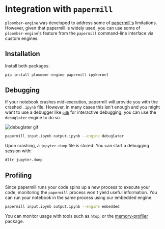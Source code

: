# Integration with `papermill`

`ploomber-engine` was developed to address some of [papermill's](https://github.com/nteract/papermill) limitations. However, given that papermill is widely used, you can use some of `ploomber-engine`'s feature from the `papermill` command-line interface via custom engines.

## Installation

Install both packages:

```sh
pip install ploomber-engine papermill ipykernel
```

## Debugging

If your notebook crashes mid-execution, papermill will provide you with the crashed `.ipynb` file. However, in many cases this isn't enough and you might want to use a debugger like [`pdb`](https://docs.python.org/3/library/pdb.html) for interactive debugging, you can use the `debuglater` engine to do so.

![debuglater gif](https://camo.githubusercontent.com/3463b13da6c719e35b986288c5bb7dcbc6fe26cc4172d66f7a2cc2d47970bc01/68747470733a2f2f706c6f6f6d6265722e696f2f696d616765732f646f632f706c6f6f6d6265722d656e67696e652d64656d6f2f64656275676c617465722e676966)


```sh
papermill input.ipynb output.ipynb --engine debuglater
```

Upon crashing, a `jupyter.dump` file is stored. You can start a debugging session with:


```sh
dltr jupyter.dump
```

## Profiling

Since papermill runs your code spins up a new process to execute your code, monitoring the `papermill` process won't yield useful information. You can run your notebook in the same process using our embedded engine:

```sh
papermill input.ipynb output.ipynb --engine embedded
```

You can monitor usage with tools such as `htop`, or the [memory-profiler](https://github.com/pythonprofilers/memory_profiler) package.

